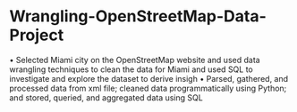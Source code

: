 # Wrangling-OpenStreetMap-Data-Project

•	Selected Miami city on the OpenStreetMap website and used data wrangling techniques to clean the data for Miami and used SQL to investigate and explore the dataset to derive insigh
•	Parsed, gathered, and processed data from xml file; cleaned data programmatically using Python; and stored,
queried, and aggregated data using SQL
